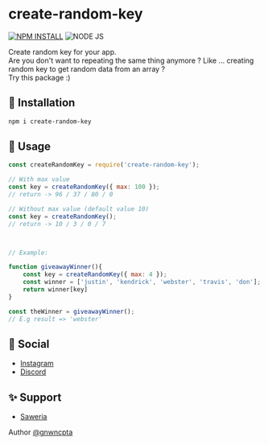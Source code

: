 # create-random-key

[![NPM INSTALL](http://img.shields.io/badge/npm-install-blue.svg?style=flat&logo=npm)](https://docs.npmjs.com/getting-started/installing-npm-packages-locally)
![NODE JS](http://img.shields.io/badge/Node-JS-teal.svg?style=flat&logo=node.js)

<p>Create random key for your app.<br/>
Are you don't want to repeating the same thing anymore ? Like ... creating random key to get random data from an array ? <br/>Try this package :)</p>

## 📌 Installation
```bash
npm i create-random-key 
```

## 🔰 Usage
```javascript
const createRandomKey = require('create-random-key');

// With max value
const key = createRandomKey({ max: 100 });
// return -> 96 / 37 / 80 / 0

// Without max value (default value 10)
const key = createRandomKey();
// return -> 10 / 3 / 0 / 7



// Example:

function giveawayWinner(){
    const key = createRandomKey({ max: 4 });
    const winner = ['justin', 'kendrick', 'webster', 'travis', 'don'];
    return winner[key]
}

const theWinner = giveawayWinner();
// E.g result => 'webster' 
```

## 👥 Social
- [Instagram](https://instagram.com/coocaainne)
- [Discord](https://discordapp.com/users/396307600347627520/)

## ✨ Support
- [Saweria](https://saweria.com/gnwncpta)


Author [@gnwncpta](http://github.com/gnwncpta/)
